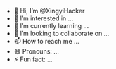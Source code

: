 - 👋 Hi, I’m @XingyiHacker
- 👀 I’m interested in ...
- 🌱 I’m currently learning ...
- 💞️ I’m looking to collaborate on ...
- 📫 How to reach me ...
- 😄 Pronouns: ...
- ⚡ Fun fact: ...

<!---
XShacker-XingyiHackerSubAccount/XShacker-XingyiHackerSubAccount is a ✨ special ✨ repository because its `README.md` (this file) appears on your GitHub profile.
You can click the Preview link to take a look at your changes.
--->
